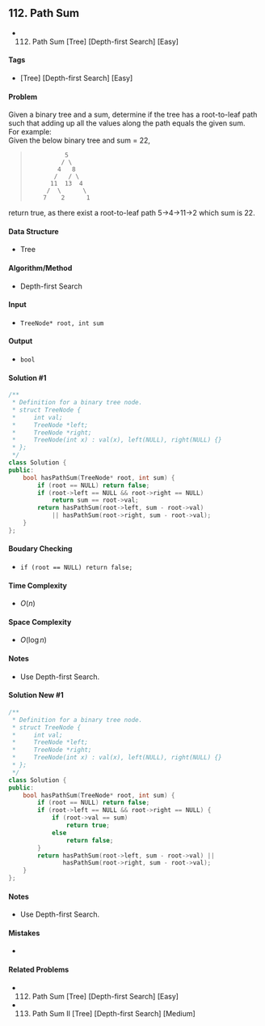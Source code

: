 ## 112. Path Sum
- 112. Path Sum [Tree] [Depth-first Search] [Easy]

#### Tags
- [Tree] [Depth-first Search] [Easy]

#### Problem
Given a binary tree and a sum, determine if the tree has a root-to-leaf path such that adding up all the values along the path equals the given sum.  
For example:  
Given the below binary tree and sum = 22,
>               5  
>              / \  
>             4   8  
>            /   / \  
>           11  13  4
>          /  \      \
>         7    2      1

return true, as there exist a root-to-leaf path 5->4->11->2 which sum is 22. 

#### Data Structure
- Tree

#### Algorithm/Method
- Depth-first Search

#### Input
- `TreeNode* root, int sum`

#### Output
- `bool`

#### Solution #1
``` C++
/**
 * Definition for a binary tree node.
 * struct TreeNode {
 *     int val;
 *     TreeNode *left;
 *     TreeNode *right;
 *     TreeNode(int x) : val(x), left(NULL), right(NULL) {}
 * };
 */
class Solution {
public:
    bool hasPathSum(TreeNode* root, int sum) {
        if (root == NULL) return false;
        if (root->left == NULL && root->right == NULL)
            return sum == root->val;
        return hasPathSum(root->left, sum - root->val)
            || hasPathSum(root->right, sum - root->val);
    }
};
```

#### Boudary Checking
- `if (root == NULL) return false;`

#### Time Complexity
- $O(n)$

#### Space Complexity
- $O(\log n)$

#### Notes
- Use Depth-first Search.

#### Solution New #1
``` C++
/**
 * Definition for a binary tree node.
 * struct TreeNode {
 *     int val;
 *     TreeNode *left;
 *     TreeNode *right;
 *     TreeNode(int x) : val(x), left(NULL), right(NULL) {}
 * };
 */
class Solution {
public:
    bool hasPathSum(TreeNode* root, int sum) {
        if (root == NULL) return false;
        if (root->left == NULL && root->right == NULL) {
            if (root->val == sum)
                return true;
            else
                return false;
        }
        return hasPathSum(root->left, sum - root->val) ||
               hasPathSum(root->right, sum - root->val);
    }
};
```

#### Notes
- Use Depth-first Search.

#### Mistakes
- 

#### Related Problems
- 112. Path Sum [Tree] [Depth-first Search] [Easy]
- 113. Path Sum II [Tree] [Depth-first Search] [Medium]
